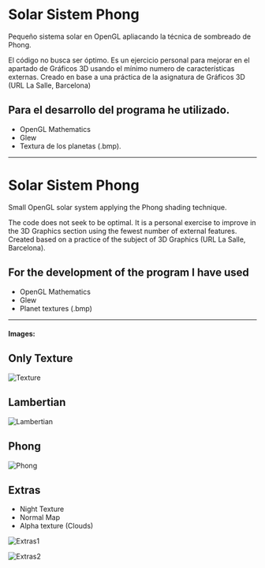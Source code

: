 # Solar Sistem Phong

Pequeño sistema solar en OpenGL apliacando la técnica de sombreado de Phong. 

El código no busca ser óptimo. Es un ejercicio personal para mejorar en el apartado de Gráficos 3D usando el mínimo numero de características externas. Creado en base a una práctica de la asignatura de Gráficos 3D (URL La Salle, Barcelona) 

## Para el desarrollo del programa he utilizado. 
* OpenGL Mathematics
* Glew
* Textura de los planetas (.bmp).

-----------------------------------------------

# Solar Sistem Phong

Small OpenGL solar system applying the Phong shading technique.

The code does not seek to be optimal. It is a personal exercise to improve in the 3D Graphics section using the fewest number of external features. Created based on a practice of the subject of 3D Graphics (URL La Salle, Barcelona).

## For the development of the program I have used
* OpenGL Mathematics
* Glew
* Planet textures (.bmp)

------------------------------------------------

#### Images: 
## Only Texture
![Texture](https://raw.githubusercontent.com/MangelDR/processing-fisics/master/images/1.%20Texture%20only.png)

## Lambertian
![Lambertian](https://raw.githubusercontent.com/MangelDR/processing-fisics/master/images/2.%20Lambertian.png)

## Phong
![Phong](https://raw.githubusercontent.com/MangelDR/processing-fisics/master/images/3.%20Phong.png)

## Extras
* Night Texture
* Normal Map 
* Alpha texture (Clouds)

![Extras1](https://raw.githubusercontent.com/MangelDR/processing-fisics/master/images/4.%20Extras1.png)

![Extras2](https://raw.githubusercontent.com/MangelDR/processing-fisics/master/images/4.%20Extras2.png)

